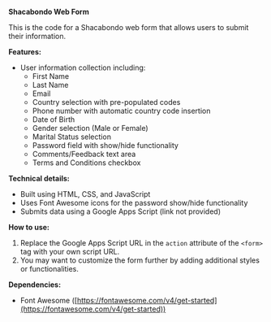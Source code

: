 **Shacabondo Web Form**

This is the code for a Shacabondo web form that allows users to submit their information. 

**Features:**

* User information collection including:
    * First Name
    * Last Name
    * Email
    * Country selection with pre-populated codes
    * Phone number with automatic country code insertion
    * Date of Birth
    * Gender selection (Male or Female)
    * Marital Status selection
    * Password field with show/hide functionality
    * Comments/Feedback text area
    * Terms and Conditions checkbox

**Technical details:**

* Built using HTML, CSS, and JavaScript
* Uses Font Awesome icons for the password show/hide functionality
* Submits data using a Google Apps Script (link not provided)

**How to use:**

1. Replace the Google Apps Script URL in the `action` attribute of the `<form>` tag with your own script URL. 
2. You may want to customize the form further by adding additional styles or functionalities.

**Dependencies:**

* Font Awesome ([https://fontawesome.com/v4/get-started](https://fontawesome.com/v4/get-started))
